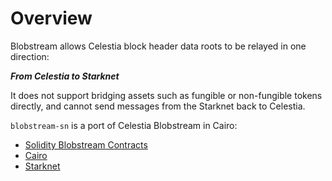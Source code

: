 # Overview

Blobstream allows Celestia block header data roots to be relayed in one direction:

***From Celestia to Starknet***

It does not support bridging assets such as fungible
or non-fungible tokens directly, and cannot send messages from the Starknet back to Celestia.

`blobstream-sn` is a port of Celestia Blobstream in Cairo:
- [Solidity Blobstream Contracts](https://github.com/celestiaorg/blobstream-contracts)
- [Cairo](https://book.cairo-lang.org/)
- [Starknet](https://starknet.io/)
